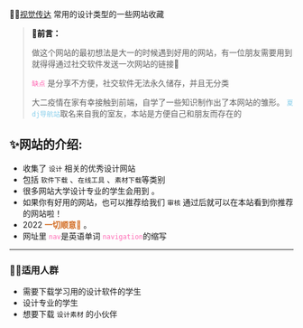 
✍🏼[视觉传达](https://xiaolongmr.github.io/) 常用的设计类型的一些网站收藏 

<div id=page>
                            <div id=article-container>
                                 <blockquote>
                                    <p><strong><font color=black>👋前言：</font></strong></p>
                                    <p>做这个网站的最初想法是大一的时候遇到好用的网站，有一位朋友需要用到就得得通过社交软件发送一次网站的链接🔗</p>
                                    <p><code><font color=hotpink>缺点</font></code> 是分享不方便，社交软件无法永久储存，并且无分类</p>
                                    <p>大二疫情在家有幸接触到前端，自学了一些知识制作出了本网站的雏形。 <code><font color=skyblue>夏dj导航站</font></code>取名来自我的室友，本站是方便自己和朋友而存在的</p>
                                </blockquote>
                                <h2 id=一些不算是介绍的介绍>
                                    <a href="/" class=headerlink title=网站的介绍></a>✨网站的介绍:</h2>
                                <ul>
                                    <li>收集了 <code>设计</code> 相关的优秀设计网站</li>
                                    <li>包括 <code>软件下载</code> 、<code>在线工具</code> 、<code>素材下载</code>等类别</li>
                                    <li>很多网站大学设计专业的学生会用到 <strong><font color=chocolate></font></strong> 。</li>
                                    <li>如果你有好用的网站，也可以推荐给我们 <code>审核</code> 通过后就可以在本站看到你推荐的网站啦！</li>
                                    <li>2022 <strong><font color=chocolate>一切顺意🙏</font></strong> 。</li>
                                    <li>网址里 <code><font color=hotpink>nav</font></code>是英语单词 <code><font color=hotpink>navigation</font></code>的缩写</li>
                                </ul>
                                <hr>
                                <h3 id=适用人群>
                                    <a href=#适用人群 class=headerlink title=适用人群></a>🏃‍♂️适用人群</h3>
                                <ul>
                                    <li>需要下载学习用的设计软件的学生</li>
                                    <li>设计专业的学生</li>
                                    <li>想要下载 <code>设计素材</code> 的小伙伴</li>
                                </ul>
                            </div>
                        </div>